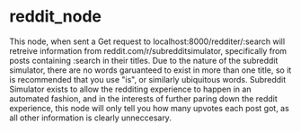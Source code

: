 # reddit_node
This node, when sent a Get request to localhost:8000/redditer/:search will retreive information from 
reddit.com/r/subredditsimulator, specifically from posts containing :search in their titles. 
Due to the nature of the subreddit simulator, there are no words garuanteed to exist in more than one title, so it is recommended
that you use "is", or similarly ubiquitous words. 
Subreddit Simulator exists to allow the redditing experience to happen in an automated fashion, and in the interests of further 
paring down the reddit experience, this node will only tell you how many upvotes each post got, as all other information is 
clearly unneccesary.
